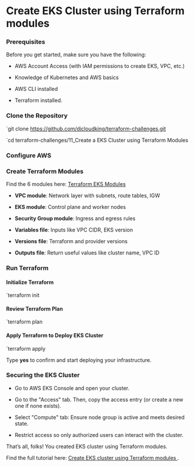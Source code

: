 # Create EKS Cluster using Terraform modules

### Prerequisites

Before you get started, make sure you have the following:

- AWS Account Access (with IAM permissions to create EKS, VPC, etc.)

- Knowledge of Kubernetes and AWS basics

- AWS CLI installed 

- Terraform installed.


### Clone the Repository

`git clone https://github.com/djcloudking/terraform-challenges.git

`cd terraform-challenges/11_Create a EKS Cluster using Terraform Modules


### Configure AWS


### Create Terraform Modules

Find the 6 modules here: [Terraform EKS Modules](https://github.com/djcloudking/terraform-challenges/tree/main/11_Create%20a%20EKS%20Cluster%20using%20Terraform%20Modules) 

- **VPC module**: Network layer with subnets, route tables, IGW

- **EKS module**: Control plane and worker nodes

- **Security Group module**: Ingress and egress rules

- **Variables file**: Inputs like VPC CIDR, EKS version

- **Versions file**: Terraform and provider versions

- **Outputs file**: Return useful values like cluster name, VPC ID


### Run Terraform

#### Initialize Terraform

`terraform init
 

#### Review Terraform Plan  

`terraform plan
 
 
#### Apply Terraform to Deploy EKS Cluster

`terraform apply

Type **yes** to confirm and start deploying your infrastructure.


### Securing the EKS Cluster

- Go to AWS EKS Console and open your cluster.

- Go to the "Access" tab. Then, copy the access entry (or create a new one if none exists).

- Select "Compute" tab: Ensure node group is active and meets desired state.

- Restrict access so only authorized users can interact with the cluster.


That’s all, folks! You created EKS cluster using Terraform modules.

Find the full tutorial here: [Create EKS cluster using Terraform modules ](https://cloudwithdj.com/creating-eks-cluster-using-terraform-modules/). 